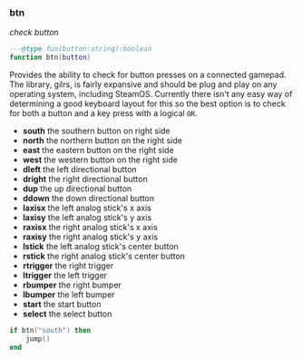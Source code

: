 ### btn

_check button_

```lua
---@type fun(button:string):boolean
function btn(button)
```

Provides the ability to check for button presses on a connected gamepad. The library, gilrs, is fairly expansive and should be plug and play on any operating system, including SteamOS. Currently there isn't any easy way of determining a good keyboard layout for this so the best option is to check for both a button and a key press with a logical `OR`.

- **south** the southern button on right side
- **north** the northern button on the right side
- **east** the eastern button on the right side
- **west** the western button on the right side
- **dleft** the left directional button
- **dright** the right directional button
- **dup** the up directional button
- **ddown** the down directional button
- **laxisx** the left analog stick's x axis
- **laxisy** the left analog stick's y axis
- **raxisx** the right analog stick's x axis
- **raxisy** the right analog stick's y axis
- **lstick** the left analog stick's center button
- **rstick** the right analog stick's center button
- **rtrigger** the right trigger
- **ltrigger** the left trigger
- **rbumper** the right bumper
- **lbumper** the left bumper
- **start** the start button
- **select** the select button

```lua
if btn("south") then
    jump()
end
```
